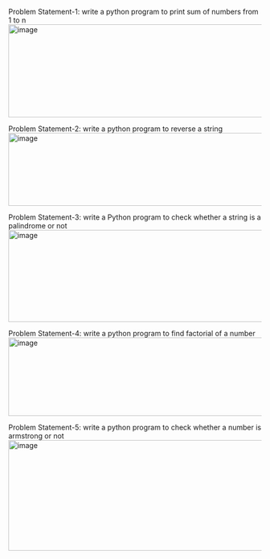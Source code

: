 Problem Statement-1:
write a python program to print sum of numbers from 1 to n
<img width="919" height="185" alt="image" src="https://github.com/user-attachments/assets/c8a5d8f0-0cec-4752-a51b-c3e58f8bab84" />


Problem Statement-2:
write a  python program to reverse a string
<img width="910" height="145" alt="image" src="https://github.com/user-attachments/assets/9d380dcf-b0e3-4ea3-abc2-95d426b36a2e" />


Problem Statement-3:
write a Python program to check whether a string is a palindrome or not
<img width="914" height="183" alt="image" src="https://github.com/user-attachments/assets/ac551ae2-019e-4e74-ab9d-3aa0c49196e8" />


Problem Statement-4:
write a python program  to find factorial of a number
<img width="918" height="156" alt="image" src="https://github.com/user-attachments/assets/6a5a900e-4134-4769-9d47-32f2187d39c3" />


Problem Statement-5:
write a python program to check whether a number is armstrong or not
<img width="913" height="220" alt="image" src="https://github.com/user-attachments/assets/988a7540-01d5-4f93-a46c-1698d75f8f44" />





